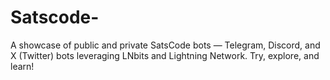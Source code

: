 # Satscode-
A showcase of public and private SatsCode bots — Telegram, Discord, and X (Twitter) bots leveraging LNbits and Lightning Network. Try, explore, and learn!
